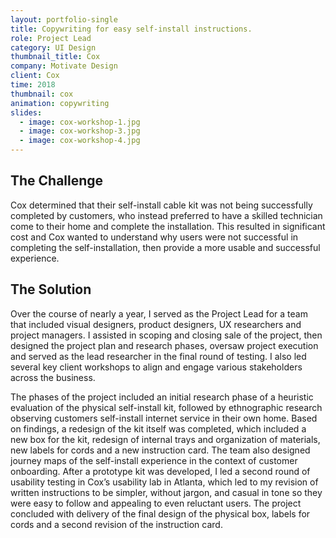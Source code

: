 ```yaml
---
layout: portfolio-single
title: Copywriting for easy self-install instructions.
role: Project Lead
category: UI Design
thumbnail_title: Cox
company: Motivate Design
client: Cox
time: 2018
thumbnail: cox
animation: copywriting
slides:
  - image: cox-workshop-1.jpg
  - image: cox-workshop-3.jpg
  - image: cox-workshop-4.jpg
---
```


## The Challenge

Cox determined that their self-install cable kit was not being successfully completed by customers, who instead preferred to have a skilled technician come to their home and complete the installation. This resulted in significant cost and Cox wanted to understand why users were not successful in completing the self-installation, then provide a more usable and successful experience.

## The Solution

Over the course of nearly a year, I served as the Project Lead for a team that included visual designers, product designers, UX researchers and project managers. I assisted in scoping and closing sale of the project, then designed the project plan and research phases, oversaw project  execution and served as the lead researcher in the final round of testing. I also led several key client workshops to align and engage various stakeholders across the business.

The phases of the project included an initial research phase of a heuristic evaluation of the physical self-install kit, followed by ethnographic research observing customers self-install internet service in their own home. Based on findings, a redesign of the kit itself was completed, which included a new box for the kit, redesign of internal trays and organization of materials, new labels for cords and a new instruction card. The team also designed journey maps of the self-install experience in the context of customer onboarding. After a prototype kit was developed, I led a second round of usability testing in Cox’s usability lab in Atlanta, which led to my revision of written instructions to be simpler, without jargon, and casual in tone so they were easy to follow and appealing to even reluctant users. The project concluded with delivery of the final design of the physical box, labels for cords and a second revision of the instruction card.
